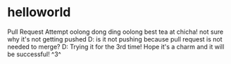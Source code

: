 # helloworld
Pull Request Attempt
oolong
dong ding oolong
best tea at chicha!
not sure why it's not getting pushed D:
is it not pushing because pull request is not needed to merge? D:
Trying it for the 3rd time! Hope it's a charm and it will be successful! ^3^ 